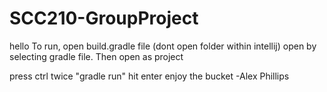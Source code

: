 # SCC210-GroupProject

hello 
To run, open build.gradle file (dont open folder within intellij) open by selecting gradle file. Then open as project 

press ctrl twice 
"gradle run" 
hit enter 
enjoy the bucket 
-Alex Phillips 

